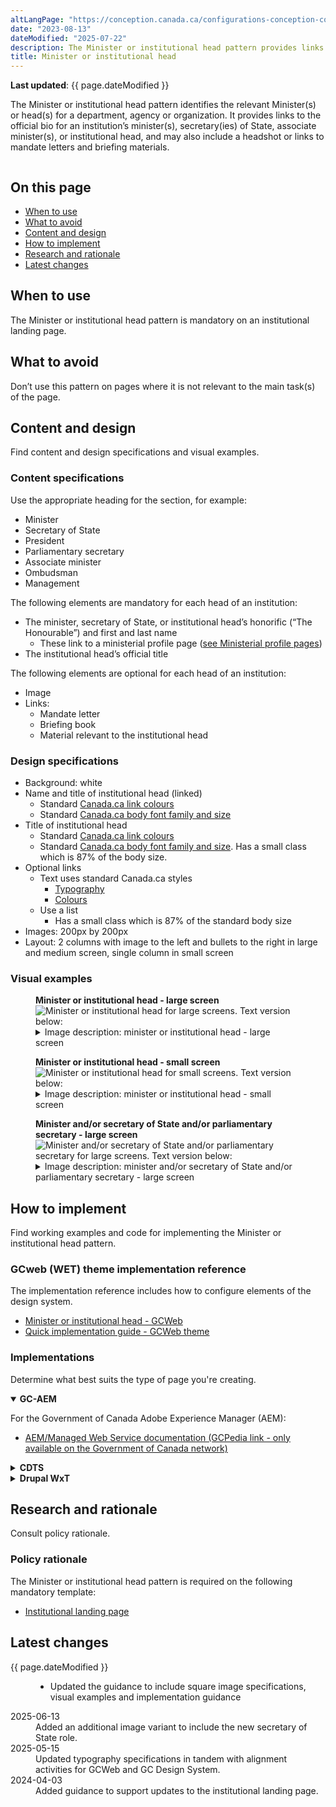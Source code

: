 ```yaml
---
altLangPage: "https://conception.canada.ca/configurations-conception-communes/ministre.html"
date: "2023-08-13"
dateModified: "2025-07-22"
description: The Minister or institutional head pattern provides links to an institution’s minister(s), including associate minister(s), or its institutional head.
title: Minister or institutional head
---
```

<p><strong>Last updated</strong>: {{ page.dateModified }}</p>
<p>The Minister or institutional head pattern identifies the relevant Minister(s) or head(s) for a department, agency or organization. It provides links to the official bio for an institution’s minister(s), secretary(ies) of State, associate minister(s), or institutional head, and may also include a headshot or links to mandate letters and briefing materials.</p>
<div class="pattern-demo mrgn-tp-lg mrgn-bttm-xl"><img src="../images/ministers-block-en.png" class="img-responsive" alt="" /></div>
<section>
  <h2>On this page</h2>
  <ul>
      <li><a href="#use">When to use</a></li>
      <li><a href="#avoid">What to avoid</a></li>
      <li><a href="#design">Content and design</a></li>
      <li><a href="#implement">How to implement</a></li>
      <li><a href="#research">Research and rationale</a></li>
      <li><a href="#latest">Latest changes</a></li>
  </ul>
</section>
<section>
  <h2 id="use">When to use</h2>
  <p>The Minister or institutional head pattern is mandatory on an institutional landing page.</p>
</section>
<section>
  <h2 id="avoid">What to avoid</h2>
  <p>Don’t use this pattern on pages where it is not relevant to the main task(s) of the page.</p>
</section>
<section id="design">
  <h2>Content and design</h2>
  <p>Find content and design specifications and visual examples.</p>
  <h3>Content specifications</h3>
  <p>Use the appropriate heading for the section, for example:</p>
  <ul>
      <li>Minister</li>
      <li>Secretary of State</li>
      <li>President</li>
      <li>Parliamentary secretary</li>
      <li>Associate minister</li>
      <li>Ombudsman</li>
      <li>Management</li>
  </ul>
  <p>The following elements are mandatory for each head of an institution:</p>
  <ul>
    <li>The minister, secretary of State, or institutional head’s honorific (“The Honourable”) and first and last name
      <ul>
        <li>These link to a ministerial profile page (<a href="https://design.canada.ca/mandatory-templates/ministerial-profile-pages.html">see Ministerial profile pages</a>)</li>
      </ul>
    </li>
    <li>The institutional head’s official title</li>
  </ul>
  <p>The following elements are optional for each head of an institution:</p>
  <ul>
    <li>Image</li>
    <li>Links:
      <ul>
        <li>Mandate letter</li>
        <li>Briefing book</li>
        <li>Material relevant to the institutional head</li>
      </ul>
    </li>
  </ul>
  <h3>Design specifications</h3>
  <ul>
    <li>Background: white</li>
    <li>Name and title of institutional head (linked)
      <ul>
        <li>Standard <a href="https://design.canada.ca/styles/colours.html">Canada.ca link colours</a></li>
        <li>Standard <a href="https://design.canada.ca/styles/typography.html">Canada.ca body font family and size</a></li>
      </ul>
    </li>
    <li>Title of institutional head
      <ul>
        <li>Standard <a href="https://design.canada.ca/styles/colours.html">Canada.ca link colours</a></li>
        <li>Standard <a href="https://design.canada.ca/styles/typography.html">Canada.ca body font family and size</a>. Has a small class which is 87% of the body size.</li>
      </ul>
    </li>
    <li>Optional links
      <ul>
        <li>Text uses standard Canada.ca styles
          <ul>
            <li><a href="https://design.canada.ca/styles/typography.html">Typography</a></li>
            <li><a href="https://design.canada.ca/styles/colours.html">Colours</a></li>
          </ul>
        </li>
        <li>Use a list
          <ul>
            <li>Has a small class which is 87% of the standard body size</li>
          </ul>
        </li>
      </ul>
    </li>
    <li>Images: 200px by 200px</li>
    <li>Layout: 2 columns with image to the left and bullets to the right in large and medium screen, single column in small screen</li>
  </ul>
  <h3>Visual examples</h3>
  <div class="pattern-demo mrgn-tp-md mrgn-bttm-md">
    <figure class="mrgn-tp-md mrgn-bttm-lg">
      <figcaption><b>Minister or institutional head - large screen</b></figcaption>
      <img src="../images/ministers-block-en.png" class="img-responsive" alt="Minister or institutional head for large screens. Text version below:" />
      <details>
        <summary class="wb-toggle" data-toggle='{"print":"on"}'>Image description: minister or institutional head - large screen</summary>
        <p>The Minister or institutional head pattern appears in 2 columns with the heading “Minister(s)”.</p>
        <p>The first column presents a placeholder for an institutional head's image on the left. The dimensions for the image are 200px x 200px. Information on the right includes:</p>
        <ul>
          <li>The Honourable [Minister name] (link)</li>
          <li>[Official title] (text)</li>
          <li>List item: Mandate letter [optional] (link)</li>
          <li>List item: Briefing book [optional] (link)</li>
        </ul>
        <p>The second column presents a placeholder for an institutional head's image on the left. The dimensions for the image are 200px x 200px. Information on the right includes:</p>
        <ul>
          <li>The Honourable [Minister name] (link)</li>
          <li>[Official title] (text)</li>
          <li>List item: Mandate letter [optional - single item] (link)</li>
        </ul>
      </details>
    </figure>
  </div>
  <div class="pattern-demo mrgn-tp-md mrgn-bttm-md">
    <figure class="mrgn-tp-md mrgn-bttm-lg">
      <figcaption><b>Minister or institutional head - small screen</b></figcaption>
      <img src="../images/ministers-block-sm-en.png" class="img-responsive" alt="Minister or institutional head for small screens. Text version below:" />
      <details>
        <summary class="wb-toggle" data-toggle='{"print":"on"}'>Image description: minister or institutional head - small screen</summary>
        <p>The Minister or institutional head pattern appears in 1 column and has 2 items with the heading “Minister(s)”.</p>
        <p>The first element begins with a title with the link "The Honourable [Minister name]" followed by a space reserved for the image with the prescribed dimensions of 200 x 200 pixels. Below the image is the text [Official title]. It is followed by a bulleted list with the following two linked items:</p>
        <ul>
          <li>Mandate letter [optional]</li>
          <li>Briefing book [optional]</li>
        </ul>
        <p>The second element begins with a linked title "The Honourable [Minister name]" followed by a space reserved for the image with the prescribed dimensions of 200 x 200 pixels. Below the image is the text [Official title]. It is followed by the following link element:</p>
        <ul>
          <li>Mandate letter [optional - single element]</li>
        </ul>
      </details>
    </figure>
  </div>
  <div class="pattern-demo mrgn-tp-md mrgn-bttm-md">
    <figure class="mrgn-tp-md mrgn-bttm-lg">
      <figcaption><b>Minister and/or secretary of State and/or parliamentary secretary - large screen</b></figcaption>
      <img src="../images/secretaries-of-state.png" class="img-responsive" alt="Minister and/or secretary of State and/or parliamentary secretary for large screens. Text version below:" />
      <details>
        <summary class="wb-toggle" data-toggle='{"print":"on"}'>Image description: minister and/or secretary of State and/or parliamentary secretary - large screen</summary>
        <p>The Minister or institutional head pattern appears in 2 columns with the heading “Minister(s)”.</p>
        <p>The first column presents a placeholder for an institutional head's image on the left. The dimensions for the image are 200px x 200px. Information on the right includes:</p>
        <ul>
            <li>The Honourable [Minister name] (link)</li>
            <li>[Official title] (text)</li>
            <li>List item: [optional] (link)</li>
            <li>List item: [optional] (link)</li>
        </ul>
        <p>The second column is empty. If there is more than one minister for a department you would present the additional minister here, following the same format as described in the first column.</p>
        <p>The minister row is then followed by a “Secretary(ies) of State” heading. Following that heading is 2 columns.</p>
        <p>The first column presents a placeholder for a secretary of State's image on the left. The dimensions for the image are 200px x 200px. Information on the right includes:</p>
        <ul>
          <li>The Honourable [Secretary of State name] (link)</li>
          <li>[Official title] (text)</li>
          <li>List item: [optional] (link)</li>
          <li>List item: [optional] (link)</li>
        </ul>
        <p>The second column presents a placeholder for a secretary of State's image on the left. The dimensions for the image are 200px x 200px. Information on the right includes:</p>
        <ul>
          <li>The Honourable [Secretary of State name] (link)</li>
          <li>[Official title] (text)</li>
          <li>List item: [optional] (link)</li>
          <li>List item: [optional] (link)</li>
        </ul>
        <p>The secretary of State row is then followed by a “Parliamentary secretary(ies)” heading. Following that heading is 2 columns.</p>
        <p>The first column presents a placeholder for a parliamentary secretary's image on the left. The dimensions for the image are 200px x 200px. Information on the right includes:</p>
        <ul>
          <li>[Parliamentary secretary name] (link)</li>
          <li>[Official title] (text)</li>
          <li>List item: [optional] (link)</li>
          <li>List item: [optional] (link)</li>
        </ul>
        <p>The second column presents a placeholder for a parliamentary secretary's name image on the left. The dimensions for the image are 200px x 200px. Information on the right includes:</p>
        <ul>
          <li>[Parliamentary secretary name] (link)</li>
          <li>[Official title] (text)</li>
          <li>List item: [optional] (link)</li>
          <li>List item: [optional] (link)</li>
        </ul>
      </details>
    </figure>
  </div>
</section>
<section id="implement">
  <h2>How to implement</h2>
  <p>Find working examples and code for implementing the Minister or institutional head pattern.</p>
  <h3>GCweb (WET) theme implementation reference</h3>
  <p>The implementation reference includes how to configure elements of the design system.</p>
  <ul>
    <li><a href="https://wet-boew.github.io/GCWeb/components/gc-minister/gc-minister-en.html">Minister or institutional head - GCWeb</a></li>
    <li><a href="https://wet-boew.github.io/GCWeb/docs/implementing-en.html">Quick implementation guide - GCWeb theme</a></li>
  </ul>
  <h3>Implementations</h3>
  <p>Determine what best suits the type of page you're creating.</p>
  <div class="row">
    <div class="col-md-8">
      <div class="wb-tabs mrgn-tp-lg">
        <div class="tabpanels">
          <details id="004" open="open">
            <summary><strong>GC-AEM</strong></summary>
            <p class="mrgn-tp-lg">For the Government of Canada Adobe Experience Manager (AEM):</p>
            <ul>
              <li><a href="https://www.gcpedia.gc.ca/wiki/AEM_GC-specific_Documentation_6.5">AEM/Managed Web Service documentation (GCPedia link - only available on the Government of Canada network)</a></li>
            </ul>
          </details>
          <details id="005">
            <summary><strong>CDTS</strong></summary>
            <p class="mrgn-tp-lg">For the Centrally Deployed Templates Solution (CDTS):</p>
            <ul>
              <li><a href="https://cenw-wscoe.github.io/sgdc-cdts/docs/index-en.html">CDTS documentation</a></li>
            </ul>
          </details>
          <details id="006">
            <summary><strong>Drupal WxT</strong></summary>
            <p class="mrgn-tp-lg">For Drupal WxT:</p>
            <ul>
              <li><a href="https://drupalwxt.github.io">Drupal WxT documentation</a></li>
            </ul>
          </details>
        </div>
      </div>
    </div>
  </div>
</section>
<section id="research">
  <h2>Research and rationale</h2>
  <p>Consult policy rationale.</p>
  <h3>Policy rationale</h3>
  <p>The Minister or institutional head pattern is required on the following mandatory template:</p>
  <ul>
    <li><a href="https://design.canada.ca/mandatory-templates/institutional-profile-pages.html">Institutional landing page</a></li>
  </ul>
</section>
<section id="latest">
  <h2>Latest changes</h2>
  <dl class="dl-horizontal">
    <dt><time>{{ page.dateModified }}</time></dt>
    <dd>
      <ul>
        <li>Updated the guidance to include square image specifications, visual examples and implementation guidance</li>
      </ul>
    </dd>
    <dt><time>2025-06-13</time></dt>
    <dd>Added an additional image variant to include the new secretary of State role.</dd>
    <dt><time>2025-05-15</time></dt>
    <dd>Updated typography specifications in tandem with alignment activities for GCWeb and GC Design System.</dd>
    <dt><time>2024-04-03</time></dt>
    <dd>Added guidance to support updates to the institutional landing page.</dd>
  </dl>
</section>
